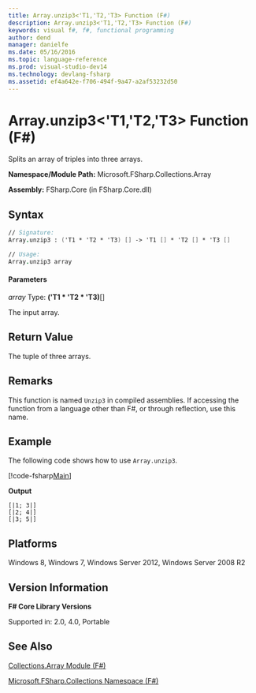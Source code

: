 ```yaml
---
title: Array.unzip3<'T1,'T2,'T3> Function (F#)
description: Array.unzip3<'T1,'T2,'T3> Function (F#)
keywords: visual f#, f#, functional programming
author: dend
manager: danielfe
ms.date: 05/16/2016
ms.topic: language-reference
ms.prod: visual-studio-dev14
ms.technology: devlang-fsharp
ms.assetid: ef4a642e-f706-494f-9a47-a2af53232d50 
---
```


# Array.unzip3<'T1,'T2,'T3> Function (F#)

Splits an array of triples into three arrays.

**Namespace/Module Path:** Microsoft.FSharp.Collections.Array

**Assembly:** FSharp.Core (in FSharp.Core.dll)


## Syntax

```fsharp
// Signature:
Array.unzip3 : ('T1 * 'T2 * 'T3) [] -> 'T1 [] * 'T2 [] * 'T3 []

// Usage:
Array.unzip3 array
```

#### Parameters
*array*
Type: **('T1 &#42; 'T2 &#42; 'T3)**[[]](https://msdn.microsoft.com/library/def20292-9aae-4596-9275-b94e594f8493)


The input array.

## Return Value

The tuple of three arrays.

## Remarks
This function is named `Unzip3` in compiled assemblies. If accessing the function from a language other than F#, or through reflection, use this name.

## Example

The following code shows how to use `Array.unzip3`.

[!code-fsharp[Main](~/samples/snippets/fsharp/arrays/snippet71.fs)]

**Output**

```
[|1; 3|]
[|2; 4|]
[|3; 5|]
```

## Platforms
Windows 8, Windows 7, Windows Server 2012, Windows Server 2008 R2


## Version Information
**F# Core Library Versions**

Supported in: 2.0, 4.0, Portable

## See Also
[Collections.Array Module &#40;F&#35;&#41;](Collections.Array-Module-%5BFSharp%5D.md)

[Microsoft.FSharp.Collections Namespace &#40;F&#35;&#41;](Microsoft.FSharp.Collections-Namespace-%5BFSharp%5D.md)